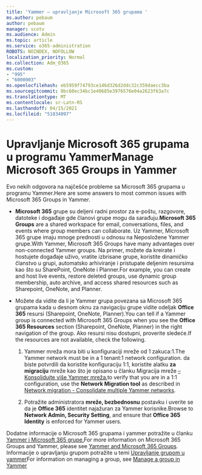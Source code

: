 ```yaml
---
title: 'Yammer – upravljanje Microsoft 365 grupama '
ms.author: pebaum
author: pebaum
manager: scotv
ms.audience: Admin
ms.topic: article
ms.service: o365-administration
ROBOTS: NOINDEX, NOFOLLOW
localization_priority: Normal
ms.collection: Adm_O365
ms.custom:
- "995"
- "6000003"
ms.openlocfilehash: eb5959f74793ce146d326d2ddc32c359daecc3ba
ms.sourcegitcommit: 8bc60ec34bc1e40685e3976576e04a2623f63a7c
ms.translationtype: MT
ms.contentlocale: sr-Latn-RS
ms.lasthandoff: 04/15/2021
ms.locfileid: "51834097"
---
```

# <a name="manage-microsoft-365-groups-in-yammer"></a><span data-ttu-id="dbaf8-102">Upravljanje Microsoft 365 grupama u programu Yammer</span><span class="sxs-lookup"><span data-stu-id="dbaf8-102">Manage Microsoft 365 Groups in Yammer</span></span>

<span data-ttu-id="dbaf8-103">Evo nekih odgovora na najčešće probleme sa Microsoft 365 grupama u programu Yammer.</span><span class="sxs-lookup"><span data-stu-id="dbaf8-103">Here are some answers to most common issues with Microsoft 365 Groups in Yammer.</span></span>

* <span data-ttu-id="dbaf8-104">**Microsoft 365** grupe su deljeni radni prostor za e-poštu, razgovore, datoteke i događaje gde članovi grupe mogu da sarađuju.</span><span class="sxs-lookup"><span data-stu-id="dbaf8-104">**Microsoft 365 Groups** are a shared workspace for email, conversations, files, and events where group members can collaborate.</span></span> <span data-ttu-id="dbaf8-105">Uz Yammer, Microsoft 365 grupe imaju mnoge prednosti u odnosu na Neposložene Yammer grupe.</span><span class="sxs-lookup"><span data-stu-id="dbaf8-105">With Yammer, Microsoft 365 Groups have many advantages over non-connected Yammer groups.</span></span> <span data-ttu-id="dbaf8-106">Na primer, možete da kreirate i hostujete događaje uživo, vratite izbrisane grupe, koristite dinamičko članstvo u grupi, automatsko arhiviranje i pristupate deljenim resursima kao što su SharePoint, OneNote i Planner.</span><span class="sxs-lookup"><span data-stu-id="dbaf8-106">For example, you can create and host live events, restore deleted groups, use dynamic group membership, auto archive, and access shared resources such as Sharepoint, OneNote, and Planner.</span></span>

* <span data-ttu-id="dbaf8-107">Možete da vidite da li je Yammer grupa povezana sa Microsoft 365 grupama kada u desnom oknu za navigaciju grupe vidite odeljak **Office 365** resursi (Sharepoint, OneNote, Planner).</span><span class="sxs-lookup"><span data-stu-id="dbaf8-107">You can tell if a Yammer group is connected with Microsoft 365 Groups when you see the **Office 365 Resources** section (Sharepoint, OneNote, Planner) in the right navigation of the group.</span></span> <span data-ttu-id="dbaf8-108">Ako resursi nisu dostupni, proverite sledeće.</span><span class="sxs-lookup"><span data-stu-id="dbaf8-108">If the resources are not available, check the following.</span></span>

  1. <span data-ttu-id="dbaf8-109">Yammer mreža mora biti u konfiguraciji mreže od 1 zakuca:1.</span><span class="sxs-lookup"><span data-stu-id="dbaf8-109">The Yammer network must be in a 1 tenant:1 network configuration.</span></span> <span data-ttu-id="dbaf8-110">da biste potvrdili da koristite konfiguraciju 1:1, koristite alatku **za migraciju** mreže kao što je opisano u članku Migracija mreže [– Konsolidujte više Yammer mreža.](https://docs.microsoft.com/yammer/configure-your-yammer-network/consolidate-multiple-yammer-networks)</span><span class="sxs-lookup"><span data-stu-id="dbaf8-110">to verify that you are in a 1:1 configuration, use the **Network Migration tool** as described in [Network migration - Consolidate multiple Yammer networks](https://docs.microsoft.com/yammer/configure-your-yammer-network/consolidate-multiple-yammer-networks).</span></span>

  2. <span data-ttu-id="dbaf8-111">Potražite administratora **mreže, bezbednosnu** postavku i uverite se da je **Office 365** identitet najažuran za Yammer korisnike.</span><span class="sxs-lookup"><span data-stu-id="dbaf8-111">Browse to **Network Admin, Security Setting**, and ensure that **Office 365 Identity** is enforced for Yammer users.</span></span>

<span data-ttu-id="dbaf8-112">Dodatne informacije o Microsoft 365 grupama i yammer potražite u članku [Yammer i Microsoft 365 grupe.](https://docs.microsoft.com/yammer/manage-yammer-groups/yammer-and-office-365-groups)</span><span class="sxs-lookup"><span data-stu-id="dbaf8-112">For more information on Microsoft 365 Groups and Yammer, please see [Yammer and Microsoft 365 Groups](https://docs.microsoft.com/yammer/manage-yammer-groups/yammer-and-office-365-groups).</span></span> <span data-ttu-id="dbaf8-113">Informacije o upravljanju grupom potražite u temi [Upravljanje grupom u yammer](https://support.office.com/article/Manage-a-group-in-Yammer-6e05c6d6-5548-4c88-89cd-e6757a514ef2)</span><span class="sxs-lookup"><span data-stu-id="dbaf8-113">For information on managing a group, see [Manage a group in Yammer](https://support.office.com/article/Manage-a-group-in-Yammer-6e05c6d6-5548-4c88-89cd-e6757a514ef2)</span></span>
